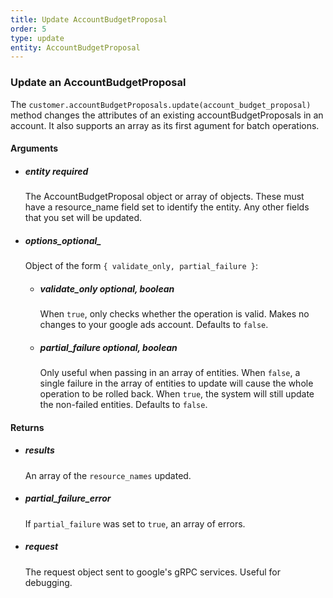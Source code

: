 ```yaml
---
title: Update AccountBudgetProposal 
order: 5
type: update
entity: AccountBudgetProposal 
---
```


### Update an AccountBudgetProposal 


The `customer.accountBudgetProposals.update(account_budget_proposal)` method changes the attributes of an existing accountBudgetProposals in an account. It also supports an array as its first agument for batch operations.


#### Arguments

-   ##### entity _required_
    The AccountBudgetProposal object or array of objects. These must have a resource_name field set to identify the entity. Any other fields that you set will be updated.
-   ##### options_optional_
    Object of the form `{ validate_only, partial_failure }`:
    -   ##### validate_only _optional, boolean_
        When `true`, only checks whether the operation is valid. Makes no changes to your google ads account. Defaults to `false`.
    -   ##### partial_failure _optional, boolean_
        Only useful when passing in an array of entities. When `false`, a single failure in the array of entities to update will cause the whole operation to be rolled back. When `true`, the system will still update the non-failed entities. Defaults to `false`.


#### Returns

-   ##### results
    An array of the `resource_names` updated.
-   ##### partial_failure_error
    If `partial_failure` was set to `true`, an array of errors.
-   ##### request
    The request object sent to google's gRPC services. Useful for debugging.
